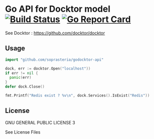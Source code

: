 # Go API for Docktor model [![Build Status](https://travis-ci.org/soprasteria/godocktor-api.svg?branch=master)](https://travis-ci.org/soprasteria/godocktor-api) [![Go Report Card](https://goreportcard.com/badge/github.com/soprasteria/godocktor-api)](https://goreportcard.com/report/github.com/soprasteria/godocktor-api)

See Docktor : https://github.com/docktor/docktor

## Usage

```go
import "github.com/soprasteria/godocktor-api"

dock, err := docktor.Open("localhost"))
if err != nil {
  panic(err)
}
defer dock.Close()

fmt.Printf("Redis exist ? %v\n", dock.Services().IsExist("Redis"))

```

## License

GNU GENERAL PUBLIC LICENSE 3

See License Files
